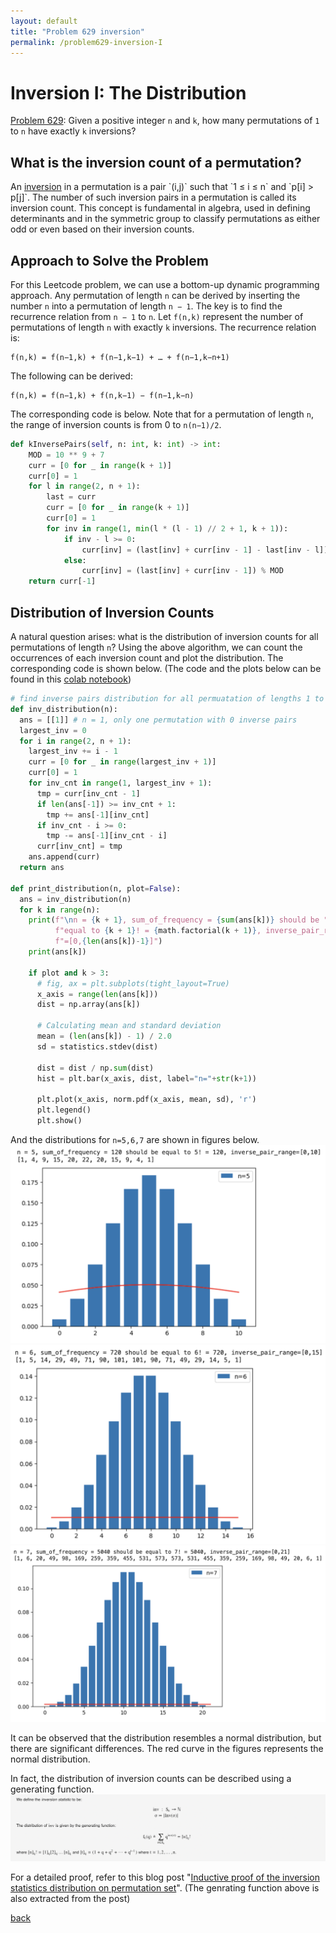 ```yaml
---
layout: default
title: "Problem 629 inversion"
permalink: /problem629-inversion-I
---
```


# Inversion I: The Distribution

[Problem 629](https://leetcode.com/problems/k-inverse-pairs-array/): Given a positive integer `n` and `k`, how many permutations of `1` to `n` have exactly `k` inversions?

## What is the inversion count of a permutation?
An [inversion](https://en.wikipedia.org/wiki/Inversion_(discrete_mathematics)) in a permutation is a pair `(i,j)` such that `1 ≤ i ≤ n` and `p[i] > p[j]`. The number of such inversion pairs in a permutation is called its inversion count. This concept is fundamental in algebra, used in defining determinants and in the symmetric group to classify permutations as either odd or even based on their inversion counts.

## Approach to Solve the Problem
For this Leetcode problem, we can use a bottom-up dynamic programming approach. Any permutation of length `n` can be derived by inserting the number `n` into a permutation of length `n − 1`. The key is to find the recurrence relation from `n − 1` to `n`. Let `f(n,k)` represent the number of permutations of length `n` with exactly `k` inversions. The recurrence relation is:
```
f(n,k) = f(n−1,k) + f(n−1,k−1) + … + f(n−1,k−n+1)
```

The following can be derived:
```
f(n,k) = f(n−1,k) + f(n,k−1) − f(n−1,k−n)
```

The corresponding code is below. Note that for a permutation of length `n`, the range of inversion counts is from 0 to `n(n−1)/2`.
```python
def kInversePairs(self, n: int, k: int) -> int:
    MOD = 10 ** 9 + 7
    curr = [0 for _ in range(k + 1)]
    curr[0] = 1
    for l in range(2, n + 1):
        last = curr
        curr = [0 for _ in range(k + 1)]
        curr[0] = 1
        for inv in range(1, min(l * (l - 1) // 2 + 1, k + 1)):
            if inv - l >= 0:
                curr[inv] = (last[inv] + curr[inv - 1] - last[inv - l]) % MOD
            else:
                curr[inv] = (last[inv] + curr[inv - 1]) % MOD
    return curr[-1]
```

## Distribution of Inversion Counts
A natural question arises: what is the distribution of inversion counts for all permutations of length `n`? Using the above algorithm, we can count the occurrences of each inversion count and plot the distribution. The corresponding code is shown below. (The code and the plots below can be found in this [colab notebook](https://colab.research.google.com/drive/1TOAh7lO_uWzYaE9ErsC4xVnTe9qiNnlB#scrollTo=AkG1Q8HD5X1n)) 
```python
# find inverse pairs distribution for all permuatation of lengths 1 to n
def inv_distribution(n):
  ans = [[1]] # n = 1, only one permutation with 0 inverse pairs
  largest_inv = 0
  for i in range(2, n + 1):
    largest_inv += i - 1
    curr = [0 for _ in range(largest_inv + 1)]
    curr[0] = 1
    for inv_cnt in range(1, largest_inv + 1):
      tmp = curr[inv_cnt - 1]
      if len(ans[-1]) >= inv_cnt + 1:
        tmp += ans[-1][inv_cnt]
      if inv_cnt - i >= 0:
        tmp -= ans[-1][inv_cnt - i]
      curr[inv_cnt] = tmp
    ans.append(curr)
  return ans

def print_distribution(n, plot=False):
  ans = inv_distribution(n)
  for k in range(n):
    print(f"\nn = {k + 1}, sum_of_frequency = {sum(ans[k])} should be " \
          f"equal to {k + 1}! = {math.factorial(k + 1)}, inverse_pair_range" \
          f"=[0,{len(ans[k])-1}]")
    print(ans[k])

    if plot and k > 3:
      # fig, ax = plt.subplots(tight_layout=True)
      x_axis = range(len(ans[k]))
      dist = np.array(ans[k])

      # Calculating mean and standard deviation
      mean = (len(ans[k]) - 1) / 2.0
      sd = statistics.stdev(dist)

      dist = dist / np.sum(dist)
      hist = plt.bar(x_axis, dist, label="n="+str(k+1))

      plt.plot(x_axis, norm.pdf(x_axis, mean, sd), 'r')
      plt.legend()
      plt.show()
```

And the distributions for `n=5,6,7` are shown in figures below.
![Alt text](assets/images/problem_629_inversion_n=5.png)
![Alt text](assets/images/problem_629_inversion_n=6.png)
![Alt text](assets/images/problem_629_inversion_n=7.png)

It can be observed that the distribution resembles a normal distribution, but there are significant differences. The red curve in the figures represents the normal distribution.

In fact, the distribution of inversion counts can be described using a generating function.
![Alt text](assets/images/problem_629_generating_function.png)

For a detailed proof, refer to this blog post "[Inductive proof of the inversion statistics distribution on permutation set](https://www.tvhoang.com/articles/2021/03/inversion-stat-distribution-proof)". (The genrating function above is also extracted from the post)

[back](/math-and-algo)
